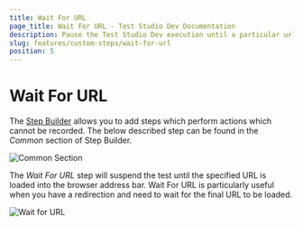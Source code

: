 ```yaml
---
title: Wait For URL
page_title: Wait For URL - Test Studio Dev Documentation
description: Pause the Test Studio Dev execution until a particular url is loaded - for specific pages with multiple redirects. 
slug: features/custom-steps/wait-for-url
position: 5
---
```

# Wait For URL

The <a href="/features/recorder/step-builder" target="_blank">Step Builder</a> allows you to add steps which perform actions which cannot be recorded. The below described step can be found in the _Common_ section of Step Builder.

![Common Section](images/step-builder-common.png)

The _Wait For URL_ step will suspend the test until the specified URL is loaded into the browser address bar. Wait For URL is particularly useful when you have a redirection and need to wait for the final URL to be loaded.

![Wait for URL](images/wait-for-url.png)
